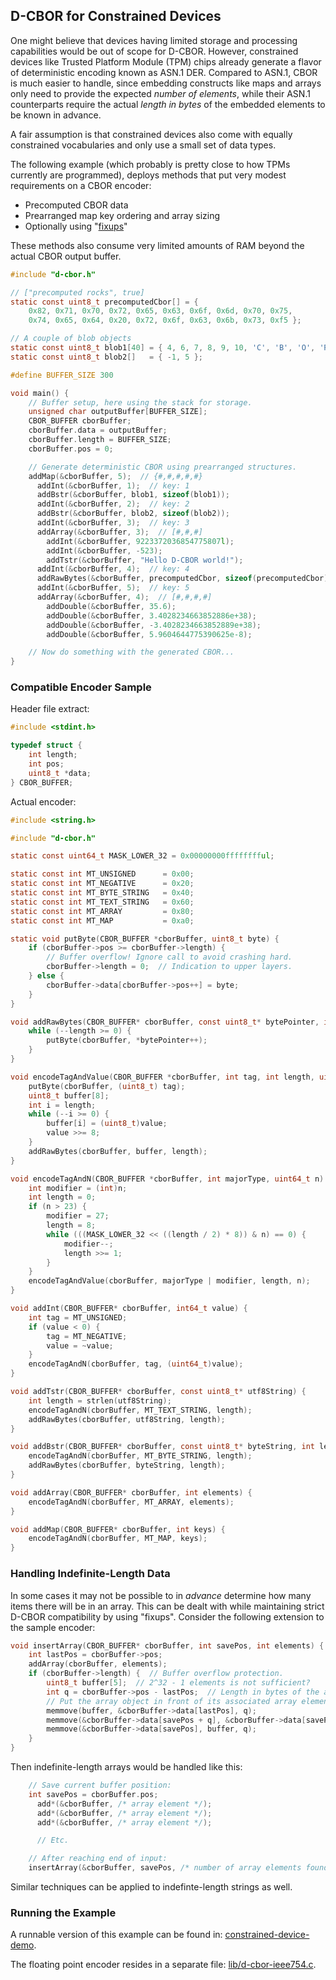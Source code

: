 ## D-CBOR for Constrained Devices

One might believe that devices having limited storage and processing
capabilities would be out of scope for D-CBOR.
However, constrained devices like Trusted Platform Module (TPM) chips 
already generate a flavor of deterministic encoding known as ASN.1 DER.
Compared to ASN.1, CBOR is much easier to handle, since embedding
constructs like maps and arrays only need to provide the expected
_number of elements_, while their ASN.1 counterparts require the
actual _length in bytes_ of the embedded elements to be known in advance.

A fair assumption is that constrained devices also come with equally
constrained vocabularies and only use a small set of data types.

The following example (which probably is pretty close to how TPMs currently
are programmed), deploys methods that put very modest requirements on a
CBOR encoder:

- Precomputed CBOR data
- Prearranged map key ordering and array sizing
- Optionally using "[fixups](#handling-indefinite-length-data)"

These methods also consume very limited amounts of RAM beyond the actual
CBOR output buffer.
```c
#include "d-cbor.h"

// ["precomputed rocks", true]
static const uint8_t precomputedCbor[] = { 
    0x82, 0x71, 0x70, 0x72, 0x65, 0x63, 0x6f, 0x6d, 0x70, 0x75, 
    0x74, 0x65, 0x64, 0x20, 0x72, 0x6f, 0x63, 0x6b, 0x73, 0xf5 };

// A couple of blob objects
static const uint8_t blob1[40] = { 4, 6, 7, 8, 9, 10, 'C', 'B', 'O', 'R'};
static const uint8_t blob2[]   = { -1, 5 };

#define BUFFER_SIZE 300

void main() {
    // Buffer setup, here using the stack for storage.
    unsigned char outputBuffer[BUFFER_SIZE];
    CBOR_BUFFER cborBuffer;
    cborBuffer.data = outputBuffer;
    cborBuffer.length = BUFFER_SIZE;
    cborBuffer.pos = 0;

    // Generate deterministic CBOR using prearranged structures.
    addMap(&cborBuffer, 5);  // {#,#,#,#,#}
      addInt(&cborBuffer, 1);  // key: 1
      addBstr(&cborBuffer, blob1, sizeof(blob1));
      addInt(&cborBuffer, 2);  // key: 2
      addBstr(&cborBuffer, blob2, sizeof(blob2));
      addInt(&cborBuffer, 3);  // key: 3
      addArray(&cborBuffer, 3);  // [#,#,#]
        addInt(&cborBuffer, 9223372036854775807l);
        addInt(&cborBuffer, -523);
        addTstr(&cborBuffer, "Hello D-CBOR world!");
      addInt(&cborBuffer, 4);  // key: 4
      addRawBytes(&cborBuffer, precomputedCbor, sizeof(precomputedCbor));
      addInt(&cborBuffer, 5);  // key: 5
      addArray(&cborBuffer, 4);  // [#,#,#,#]
        addDouble(&cborBuffer, 35.6);
        addDouble(&cborBuffer, 3.4028234663852886e+38);
        addDouble(&cborBuffer, -3.4028234663852889e+38);
        addDouble(&cborBuffer, 5.9604644775390625e-8);

    // Now do something with the generated CBOR...
}
```
### Compatible Encoder Sample
Header file extract:
```c
#include <stdint.h>

typedef struct {
    int length;
    int pos;
    uint8_t *data;
} CBOR_BUFFER;
```
Actual encoder:
```c
#include <string.h>

#include "d-cbor.h"

static const uint64_t MASK_LOWER_32 = 0x00000000fffffffful;

static const int MT_UNSIGNED      = 0x00;
static const int MT_NEGATIVE      = 0x20;
static const int MT_BYTE_STRING   = 0x40;
static const int MT_TEXT_STRING   = 0x60;
static const int MT_ARRAY         = 0x80;
static const int MT_MAP           = 0xa0;

static void putByte(CBOR_BUFFER *cborBuffer, uint8_t byte) {
    if (cborBuffer->pos >= cborBuffer->length) {
        // Buffer overflow! Ignore call to avoid crashing hard.
        cborBuffer->length = 0;  // Indication to upper layers.
    } else {
        cborBuffer->data[cborBuffer->pos++] = byte;
    }
}

void addRawBytes(CBOR_BUFFER* cborBuffer, const uint8_t* bytePointer, int length) {
    while (--length >= 0) {
        putByte(cborBuffer, *bytePointer++);
    }
}

void encodeTagAndValue(CBOR_BUFFER *cborBuffer, int tag, int length, uint64_t value) {
    putByte(cborBuffer, (uint8_t) tag);
    uint8_t buffer[8];
    int i = length;
    while (--i >= 0) {
        buffer[i] = (uint8_t)value;
        value >>= 8;
    }
    addRawBytes(cborBuffer, buffer, length);
}

void encodeTagAndN(CBOR_BUFFER *cborBuffer, int majorType, uint64_t n) {
    int modifier = (int)n;
    int length = 0;
    if (n > 23) {
        modifier = 27;
        length = 8;
        while (((MASK_LOWER_32 << ((length / 2) * 8)) & n) == 0) {
            modifier--;
            length >>= 1;
        }
    }
    encodeTagAndValue(cborBuffer, majorType | modifier, length, n);
}

void addInt(CBOR_BUFFER* cborBuffer, int64_t value) {
    int tag = MT_UNSIGNED;
    if (value < 0) {
        tag = MT_NEGATIVE;
        value = ~value;
    }
    encodeTagAndN(cborBuffer, tag, (uint64_t)value);
}

void addTstr(CBOR_BUFFER* cborBuffer, const uint8_t* utf8String) {
    int length = strlen(utf8String);
    encodeTagAndN(cborBuffer, MT_TEXT_STRING, length);
    addRawBytes(cborBuffer, utf8String, length);
}

void addBstr(CBOR_BUFFER* cborBuffer, const uint8_t* byteString, int length) {
    encodeTagAndN(cborBuffer, MT_BYTE_STRING, length);
    addRawBytes(cborBuffer, byteString, length);
}

void addArray(CBOR_BUFFER* cborBuffer, int elements) {
    encodeTagAndN(cborBuffer, MT_ARRAY, elements);
}

void addMap(CBOR_BUFFER* cborBuffer, int keys) {
    encodeTagAndN(cborBuffer, MT_MAP, keys);
}
```
### Handling Indefinite-Length Data
In some cases it may not be possible to in _advance_ determine
how many items there will be in an array.  This can be dealt with
while maintaining strict D-CBOR compatibility by using "fixups".
Consider the following extension to the sample encoder:
```c
void insertArray(CBOR_BUFFER* cborBuffer, int savePos, int elements) {
    int lastPos = cborBuffer->pos;
    addArray(cborBuffer, elements);
    if (cborBuffer->length) {  // Buffer overflow protection.
        uint8_t buffer[5];  // 2^32 - 1 elements is not sufficient?
        int q = cborBuffer->pos - lastPos;  // Length in bytes of the array object.
        // Put the array object in front of its associated array elements.
        memmove(buffer, &cborBuffer->data[lastPos], q);
        memmove(&cborBuffer->data[savePos + q], &cborBuffer->data[savePos], lastPos - savePos);
        memmove(&cborBuffer->data[savePos], buffer, q);
    }
}
```
Then indefinite-length arrays would be handled like this:
```c
    // Save current buffer position:
    int savePos = cborBuffer.pos;
      add*(&cborBuffer, /* array element */);
      add*(&cborBuffer, /* array element */);
      add*(&cborBuffer, /* array element */);

      // Etc.

    // After reaching end of input:
    insertArray(&cborBuffer, savePos, /* number of array elements found */);
```
Similar techniques can be applied to indefinte-length strings as well.

### Running the Example
A runnable version of this example can be found in:
[constrained-device-demo](constrained-device-demo).

The floating point encoder resides in a separate file:
[lib/d-cbor-ieee754.c](lib/d-cbor-ieee754.c).
